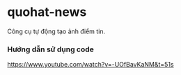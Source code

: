 # quohat-news
Công cụ tự động tạo ảnh điểm tin.

### Hướng dẫn sử dụng code

https://www.youtube.com/watch?v=-UOfBavKaNM&t=51s
